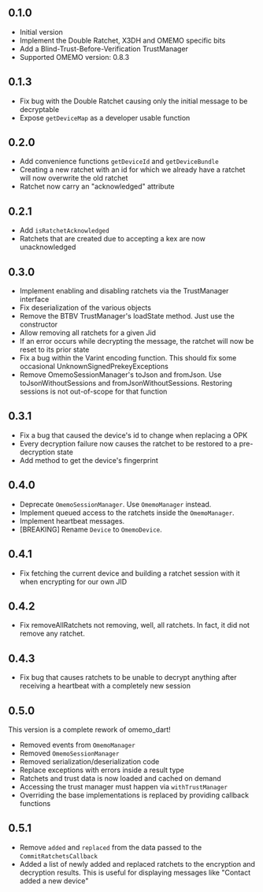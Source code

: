 ## 0.1.0

- Initial version
- Implement the Double Ratchet, X3DH and OMEMO specific bits
- Add a Blind-Trust-Before-Verification TrustManager
- Supported OMEMO version: 0.8.3

## 0.1.3

- Fix bug with the Double Ratchet causing only the initial message to be decryptable
- Expose `getDeviceMap` as a developer usable function
## 0.2.0

- Add convenience functions `getDeviceId` and `getDeviceBundle`
- Creating a new ratchet with an id for which we already have a ratchet will now overwrite the old ratchet
- Ratchet now carry an "acknowledged" attribute

## 0.2.1

- Add `isRatchetAcknowledged`
- Ratchets that are created due to accepting a kex are now unacknowledged

## 0.3.0

- Implement enabling and disabling ratchets via the TrustManager interface
- Fix deserialization of the various objects
- Remove the BTBV TrustManager's loadState method. Just use the constructor
- Allow removing all ratchets for a given Jid
- If an error occurs while decrypting the message, the ratchet will now be reset to its prior state
- Fix a bug within the Varint encoding function. This should fix some occasional UnknownSignedPrekeyExceptions
- Remove OmemoSessionManager's toJson and fromJson. Use toJsonWithoutSessions and fromJsonWithoutSessions. Restoring sessions is not out-of-scope for that function

## 0.3.1

- Fix a bug that caused the device's id to change when replacing a OPK
- Every decryption failure now causes the ratchet to be restored to a pre-decryption state
- Add method to get the device's fingerprint

## 0.4.0

- Deprecate `OmemoSessionManager`. Use `OmemoManager` instead.
- Implement queued access to the ratchets inside the `OmemoManager`.
- Implement heartbeat messages.
- [BREAKING] Rename `Device` to `OmemoDevice`.

## 0.4.1

- Fix fetching the current device and building a ratchet session with it when encrypting for our own JID

## 0.4.2

- Fix removeAllRatchets not removing, well, all ratchets. In fact, it did not remove any ratchet.

## 0.4.3

- Fix bug that causes ratchets to be unable to decrypt anything after receiving a heartbeat with a completely new session

## 0.5.0

This version is a complete rework of omemo_dart!

- Removed events from `OmemoManager`
- Removed `OmemoSessionManager`
- Removed serialization/deserialization code
- Replace exceptions with errors inside a result type
- Ratchets and trust data is now loaded and cached on demand
- Accessing the trust manager must happen via `withTrustManager`
- Overriding the base implementations is replaced by providing callback functions

## 0.5.1

- Remove `added` and `replaced` from the data passed to the `CommitRatchetsCallback`
- Added a list of newly added and replaced ratchets to the encryption and decryption results. This is useful for displaying messages like "Contact added a new device"